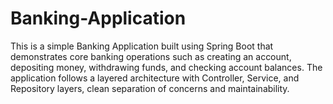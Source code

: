 # Banking-Application
This is a simple Banking Application built using Spring Boot that demonstrates core banking operations such as creating an account, depositing money, withdrawing funds, and checking account balances. The application follows a layered architecture with Controller, Service, and Repository layers,  clean separation of concerns and maintainability.
